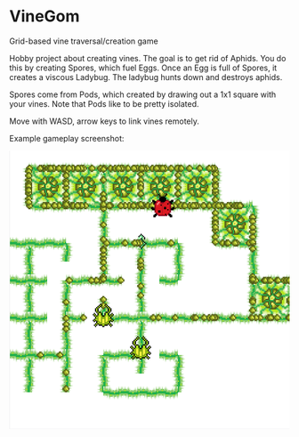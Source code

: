 # VineGom
Grid-based vine traversal/creation game

Hobby project about creating vines.
The goal is to get rid of Aphids. You do this by creating Spores, which fuel Eggs.
Once an Egg is full of Spores, it creates a viscous Ladybug. The ladybug hunts down and destroys aphids.

Spores come from Pods, which created by drawing out a 1x1 square with your vines. Note that Pods like to be pretty isolated.

Move with WASD, arrow keys to link vines remotely.

Example gameplay screenshot:

![alt text](screenshot.png "Gameplay Screenshot")
